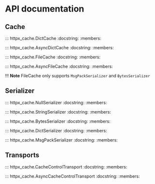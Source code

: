 # API documentation

## Cache

::: httpx_cache.DictCache
    :docstring:
    :members:

::: httpx_cache.AsyncDictCache
    :docstring:
    :members:

::: httpx_cache.FileCache
    :docstring:
    :members:

::: httpx_cache.AsyncFileCache
    :docstring:
    :members:

!!! **Note** FileCache only supports `MsgPackSerializer` and `BytesSerializer`

## Serializer

::: httpx_cache.NullSerializer
    :docstring:
    :members:

::: httpx_cache.StringSerializer
    :docstring:
    :members:

::: httpx_cache.BytesSerializer
    :docstring:
    :members:

::: httpx_cache.DictSerializer
    :docstring:
    :members:

::: httpx_cache.MsgPackSerializer
    :docstring:
    :members:

## Transports

::: httpx_cache.CacheControlTransport
    :docstring:
    :members:

::: httpx_cache.AsyncCacheControlTransport
    :docstring:
    :members:
